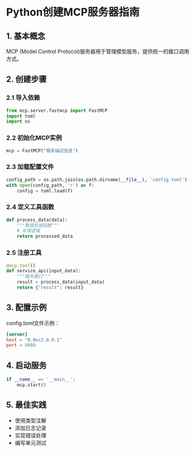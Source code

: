 # Python创建MCP服务器指南

## 1. 基本概念
MCP (Model Control Protocol)服务器用于管理模型服务，提供统一的接口调用方式。

## 2. 创建步骤

### 2.1 导入依赖
```python
from mcp.server.fastmcp import FastMCP
import toml
import os
```

### 2.2 初始化MCP实例
```python
mcp = FastMCP("服务描述信息")
```

### 2.3 加载配置文件
```python
config_path = os.path.join(os.path.dirname(__file__), 'config.toml')
with open(config_path, 'r') as f:
    config = toml.load(f)
```

### 2.4 定义工具函数
```python
def process_data(data):
    """数据处理函数"""
    # 处理逻辑
    return processed_data
```

### 2.5 注册工具
```python
@mcp.tool()
def service_api(input_data):
    """服务接口"""
    result = process_data(input_data)
    return {"result": result}
```

## 3. 配置示例
config.toml文件示例：
```toml
[server]
host = "0.0ec2.0.0.1"
port = 8080
```

## 4. 启动服务
```python
if __name__ == '__main__':
    mcp.start()
```

## 5. 最佳实践
- 使用类型注解
- 添加日志记录
- 实现错误处理
- 编写单元测试
